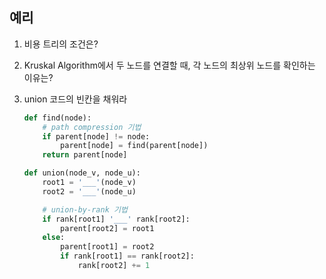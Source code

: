 ## 예리

1. 비용 트리의 조건은?

2. Kruskal Algorithm에서 두 노드를 연결할 때, 각 노드의 최상위 노드를 확인하는 이유는?

3. union 코드의 빈칸을 채워라

   ```python
   def find(node):
       # path compression 기법
       if parent[node] != node:
           parent[node] = find(parent[node])
       return parent[node]

   def union(node_v, node_u):
       root1 = '___'(node_v)
       root2 = '___'(node_u)

       # union-by-rank 기법
       if rank[root1] '___' rank[root2]:
           parent[root2] = root1
       else:
           parent[root1] = root2
           if rank[root1] == rank[root2]:
               rank[root2] += 1
   ```
